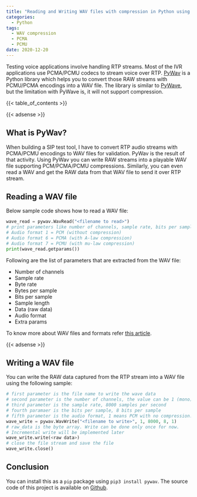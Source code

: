 ```yaml
---
title: "Reading and Writing WAV files with compression in Python using Pywav"
categories:
  - Python
tags:
  - WAV compression
  - PCMA
  - PCMU
date: 2020-12-20
---
```


Testing voice applications involve handling RTP streams. Most of the IVR applications use PCMA/PCMU codecs to stream voice over RTP. [PyWav](https://pypi.org/project/pywav/) is a Python library which helps you to convert those RAW streams with PCMU/PCMA encodings into a WAV file. The library is similar to [PyWave](https://pypi.org/project/PyWave/), but the limitation with PyWave is, it will not support compression. 

{{< table_of_contents >}}

{{< adsense >}}

## What is PyWav?
When building a SIP test tool, I have to convert RTP audio streams with PCMA/PCMU encodings to WAV files for validation. PyWav is the result of that activity. Using PyWav you can write RAW streams into a playable WAV file supporting PCM/PCMA/PCMU compressions. Similarly, you can even read a WAV and get the RAW data from that WAV file to send it over RTP stream.

## Reading a WAV file
Below sample code shows how to read a WAV file:

```python
wave_read = pywav.WavRead("<filename to read>")
# print parameters like number of channels, sample rate, bits per sample, audio format etc
# Audio format 1 = PCM (without compression)
# Audio format 6 = PCMA (with A-law compression)
# Audio format 7 = PCMU (with mu-law compression)
print(wave_read.getparams())
```
Following are the list of parameters that are extracted from the WAV file:
* Number of channels
* Sample rate
* Byte rate
* Bytes per sample
* Bits per sample
* Sample length
* Data (raw data)
* Audio format
* Extra params

To know more about WAV files and formats refer [this article](http://www-mmsp.ece.mcgill.ca/Documents/AudioFormats/WAVE/WAVE.html).

{{< adsense >}}

## Writing a WAV file
You can write the RAW data captured from the RTP stream into a WAV file using the following sample:

```python
# first parameter is the file name to write the wave data
# second parameter is the number of channels, the value can be 1 (mono) or 2 (stereo)
# third parameter is the sample rate, 8000 samples per second
# fourth paramaer is the bits per sample, 8 bits per sample
# fifth parameter is the audio format, 1 means PCM with no compression.
wave_write = pywav.WavWrite("<filename to write>", 1, 8000, 8, 1)
# raw_data is the byte array. Write can be done only once for now.
# Incremental write will be implemented later
wave_write.write(<raw data>)
# close the file stream and save the file
wave_write.close()
```

## Conclusion
You can install this as a `pip` package using `pip3 install pywav`. The source code of this project is available on [Github](https://github.com/saisyam/pywav). 
